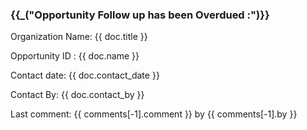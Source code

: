 <h3>{{_("Opportunity Follow up has been Overdued :")}}</h3>
<p>Organization Name: {{ doc.title }}</p>
<p>Opportunity ID : {{ doc.name }}</p>
<p>Contact date: {{ doc.contact_date }}</p>
<p>Contact By: {{ doc.contact_by }}</p>
<P>Last comment: {{ comments[-1].comment }} by {{ comments[-1].by }}